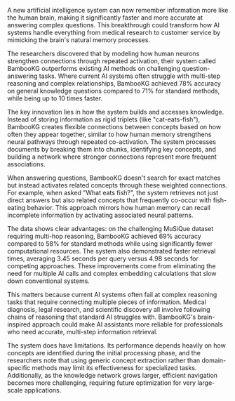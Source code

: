 A new artificial intelligence system can now remember information more like the human brain, making it significantly faster and more accurate at answering complex questions. This breakthrough could transform how AI systems handle everything from medical research to customer service by mimicking the brain's natural memory processes.

The researchers discovered that by modeling how human neurons strengthen connections through repeated activation, their system called BambooKG outperforms existing AI methods on challenging question-answering tasks. Where current AI systems often struggle with multi-step reasoning and complex relationships, BambooKG achieved 78% accuracy on general knowledge questions compared to 71% for standard methods, while being up to 10 times faster.

The key innovation lies in how the system builds and accesses knowledge. Instead of storing information as rigid triplets (like "cat-eats-fish"), BambooKG creates flexible connections between concepts based on how often they appear together, similar to how human memory strengthens neural pathways through repeated co-activation. The system processes documents by breaking them into chunks, identifying key concepts, and building a network where stronger connections represent more frequent associations.

When answering questions, BambooKG doesn't search for exact matches but instead activates related concepts through these weighted connections. For example, when asked "What eats fish?", the system retrieves not just direct answers but also related concepts that frequently co-occur with fish-eating behavior. This approach mirrors how human memory can recall incomplete information by activating associated neural patterns.

The data shows clear advantages: on the challenging MuSiQue dataset requiring multi-hop reasoning, BambooKG achieved 69% accuracy compared to 58% for standard methods while using significantly fewer computational resources. The system also demonstrated faster retrieval times, averaging 3.45 seconds per query versus 4.98 seconds for competing approaches. These improvements come from eliminating the need for multiple AI calls and complex embedding calculations that slow down conventional systems.

This matters because current AI systems often fail at complex reasoning tasks that require connecting multiple pieces of information. Medical diagnosis, legal research, and scientific discovery all involve following chains of reasoning that standard AI struggles with. BambooKG's brain-inspired approach could make AI assistants more reliable for professionals who need accurate, multi-step information retrieval.

The system does have limitations. Its performance depends heavily on how concepts are identified during the initial processing phase, and the researchers note that using generic concept extraction rather than domain-specific methods may limit its effectiveness for specialized tasks. Additionally, as the knowledge network grows larger, efficient navigation becomes more challenging, requiring future optimization for very large-scale applications.